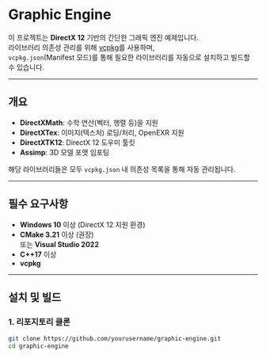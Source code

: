 # Graphic Engine

이 프로젝트는 **DirectX 12** 기반의 간단한 그래픽 엔진 예제입니다.  
라이브러리 의존성 관리를 위해 [vcpkg](https://github.com/microsoft/vcpkg)를 사용하며,  
`vcpkg.json`(Manifest 모드)를 통해 필요한 라이브러리를 자동으로 설치하고 빌드할 수 있습니다.

---

## 개요

- **DirectXMath**: 수학 연산(벡터, 행렬 등)을 지원
- **DirectXTex**: 이미지(텍스처) 로딩/처리, OpenEXR 지원
- **DirectXTK12**: DirectX 12 도우미 툴킷
- **Assimp**: 3D 모델 포맷 임포팅

해당 라이브러리들은 모두 `vcpkg.json` 내 의존성 목록을 통해 자동 관리됩니다.

---

## 필수 요구사항

- **Windows 10** 이상 (DirectX 12 지원 환경)
- **CMake 3.21** 이상 (권장)  
  또는 **Visual Studio 2022**
- **C++17** 이상
- **vcpkg** 

---

## 설치 및 빌드

### 1. 리포지토리 클론

```bash
git clone https://github.com/yourusername/graphic-engine.git
cd graphic-engine
